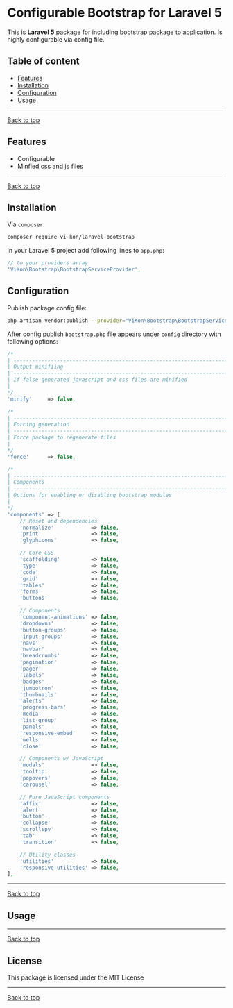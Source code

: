 # Configurable Bootstrap for Laravel 5

This is **Laravel 5** package for including bootstrap package to application. Is highly configurable via config file.

## Table of content

* [Features](#features)
* [Installation](#installation)
* [Configuration](#configuration)
* [Usage](#usage)

---
[Back to top](#configurable-bootstrap-for-laravel-5)

## Features

* Configurable
* Minfied css and js files

---
[Back to top](#configurable-bootstrap-for-laravel-5)

## Installation

Via `composer`:

```bash
composer require vi-kon/laravel-bootstrap
```
In your Laravel 5 project add following lines to `app.php`:
```php
// to your providers array
'ViKon\Bootstrap\BootstrapServiceProvider',
```

## Configuration

Publish package config file:

```bash
php artisan vendor:publish --provider="ViKon\Bootstrap\BootstrapServiceProvider" --tag="config"
```

After config publish `bootstrap.php` file appears under `config` directory with following options:

```php
/*
| --------------------------------------------------------------------------
| Output minifiing
| --------------------------------------------------------------------------
| If false generated javascript and css files are minified
|
*/
'minify'     => false,

/*
| --------------------------------------------------------------------------
| Forcing generation
| --------------------------------------------------------------------------
| Force package to regenerate files
|
*/
'force'      => false,

/*
| --------------------------------------------------------------------------
| Components
| --------------------------------------------------------------------------
| Options for enabling or disabling bootstrap modules
|
*/
'components' => [
    // Reset and dependencies
    'normalize'            => false,
    'print'                => false,
    'glyphicons'           => false,

    // Core CSS
    'scaffolding'          => false,
    'type'                 => false,
    'code'                 => false,
    'grid'                 => false,
    'tables'               => false,
    'forms'                => false,
    'buttons'              => false,

    // Components
    'component-animations' => false,
    'dropdowns'            => false,
    'button-groups'        => false,
    'input-groups'         => false,
    'navs'                 => false,
    'navbar'               => false,
    'breadcrumbs'          => false,
    'pagination'           => false,
    'pager'                => false,
    'labels'               => false,
    'badges'               => false,
    'jumbotron'            => false,
    'thumbnails'           => false,
    'alerts'               => false,
    'progress-bars'        => false,
    'media'                => false,
    'list-group'           => false,
    'panels'               => false,
    'responsive-embed'     => false,
    'wells'                => false,
    'close'                => false,

    // Components w/ JavaScript
    'modals'               => false,
    'tooltip'              => false,
    'popovers'             => false,
    'carousel'             => false,

    // Pure JavaScript components
    'affix'                => false,
    'alert'                => false,
    'button'               => false,
    'collapse'             => false,
    'scrollspy'            => false,
    'tab'                  => false,
    'transition'           => false,

    // Utility classes
    'utilities'            => false,
    'responsive-utilities' => false,
],
```

---
[Back to top](#configurable-bootstrap-for-laravel-5)

## Usage



---
[Back to top](#configurable-bootstrap-for-laravel-5)

## License

This package is licensed under the MIT License

---
[Back to top](#configurable-bootstrap-for-laravel-5)

